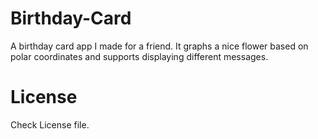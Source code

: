 # Birthday-Card
A birthday card app I made for a friend. It graphs a nice flower based on polar coordinates and supports displaying different messages.

# License
Check License file.
